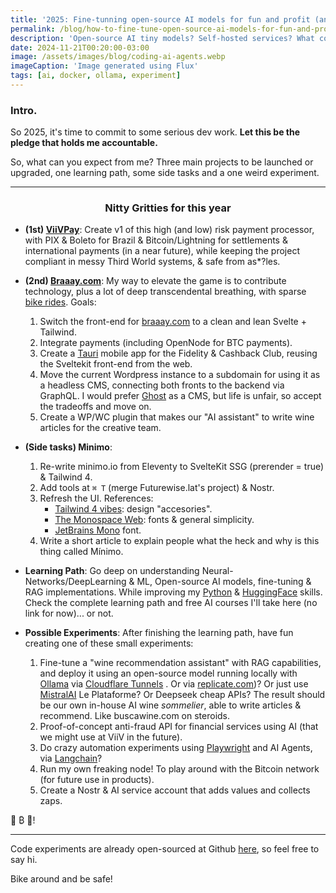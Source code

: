 ```yaml
---
title: '2025: Fine-tunning open-source AI models for fun and profit (and more)'
permalink: /blog/how-to-fine-tune-open-source-ai-models-for-fun-and-profit/
description: 'Open-source AI tiny models? Self-hosted services? What could go wrong? 😈 A pledge for my 2025 dev experiments.'
date: 2024-11-21T00:20:00-03:00
image: /assets/images/blog/coding-ai-agents.webp
imageCaption: 'Image generated using Flux'
tags: [ai, docker, ollama, experiment]
---
```


### Intro.

So 2025, it's time to commit to some serious dev work.
**Let this be the pledge that holds me accountable.**

So, what can you expect from me?
Three main projects to be launched or upgraded, one learning path, some side tasks and a one weird experiment.

</div>

<div class="wrapper wrapper-wide">
    <hr >

<center><h3>Nitty Gritties for this year</h3></center>

- **(1st) [ViiVPay](https://viivpay.com)**: Create v1 of this high (and low) risk payment processor, with PIX & Boleto for Brazil & Bitcoin/Lightning for settlements & international payments (in a near future), while keeping the project compliant in messy Third World systems, & safe from as\*?les.
- **(2nd) [Braaay.com](https://braaay.com)**: My way to elevate the game is to contribute technology, plus a lot of deep transcendental breathing, with sparse [bike rides](/biking/). Goals:

    1. Switch the front-end for [braaay.com](https://braaay.com) to a clean and lean Svelte + Tailwind.
    2. Integrate payments (including OpenNode for BTC payments).
    3. Create a [Tauri](https://tauri.app/) mobile app for the Fidelity & Cashback Club, reusing the Sveltekit front-end from the web.
    4. Move the current Wordpress instance to a subdomain for using it as a headless CMS, connecting both fronts to the backend via GraphQL.
       I would prefer [Ghost](https://ghost.org/) as a CMS, but life is unfair, so accept the tradeoffs and move on.
    5. Create a WP/WC plugin that makes our "AI assistant" to write wine articles for the creative team.

- **(Side tasks) Minimo**:

    1. Re-write minimo.io from Eleventy to SvelteKit SSG (prerender = true) & Tailwind 4.
    2. Add tools at `⌘ T` (merge Futurewise.lat's project) & Nostr.
    3. Refresh the UI. References:
        - [Tailwind 4 vibes](https://tailwindcss.com/blog/tailwindcss-v4): design "accesories".
        - [The Monospace Web](https://owickstrom.github.io/the-monospace-web/): fonts & general simplicity.
        - [JetBrains Mono](https://fontsource.org/fonts/jetbrains-mono) font.
    4. Write a short article to explain people what the heck and why is this thing called Mínimo.

- **Learning Path**: Go deep on understanding Neural-Networks/DeepLearning & ML, Open-source AI models, fine-tuning & RAG implementations. While improving my [Python](https://automatetheboringstuff.com/) & [HuggingFace](https://huggingface.co/minimo-io) skills. Check the complete learning path and free AI courses I'll take here (no link for now)... or not.

- **Possible Experiments**: After finishing the learning path, have fun creating one of these small experiments:
    1. Fine-tune a "wine recommendation assistant" with RAG capabilities, and deploy it using an open-source model running locally with [Ollama](https://ollama.com/) via [Cloudflare Tunnels](https://developers.cloudflare.com/cloudflare-one/connections/connect-networks/) . Or via [replicate.com](https://replicate.com))? Or just use [MistralAI](https://mistral.ai/) Le Plataforme? Or Deepseek cheap APIs?
       The result should be our own in-house AI wine _sommelier_, able to write articles & recommend. Like buscawine.com on steroids.
    2. Proof-of-concept anti-fraud API for financial services using AI (that we might use at ViiV in the future).
    3. Do crazy automation experiments using [Playwright](https://playwright.dev/) and AI Agents, via [Langchain](https://www.langchain.com/)?
    4. Run my own freaking node! To play around with the Bitcoin network (for future use in products).
    5. Create a Nostr & AI service account that adds values and collects zaps.

🤖 ₿ 🚀!

</div>
<div class="wrapper">

---

Code experiments are already open-sourced at Github [here](https://github.com/minimo-io), so feel free to say hi.

Bike around and be safe!
